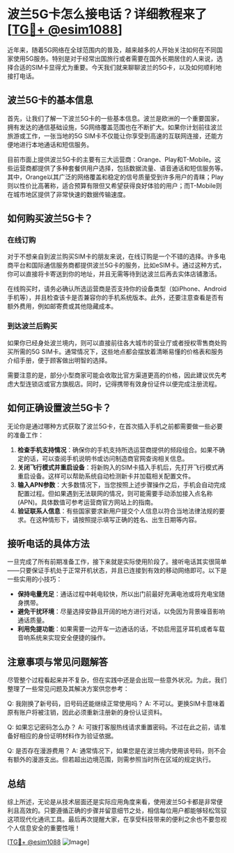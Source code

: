 # 波兰5G卡怎么接电话？详细教程来了[[TG💪+ @esim1088](https://t.me/s/esim1088)]

近年来，随着5G网络在全球范围内的普及，越来越多的人开始关注如何在不同国家使用5G服务。特别是对于经常出国旅行或者需要在国外长期居住的人来说，选择合适的SIM卡显得尤为重要。今天我们就来聊聊波兰的5G卡，以及如何顺利地接打电话。

## 波兰5G卡的基本信息

首先，让我们了解一下波兰5G卡的一些基本信息。波兰是欧洲的一个重要国家，拥有发达的通信基础设施，5G网络覆盖范围也在不断扩大。如果你计划前往波兰旅游或工作，一张当地的5G SIM卡不仅能让你享受到高速的互联网连接，还能方便地进行本地通话和短信服务。

目前市面上提供波兰5G卡的主要有三大运营商：Orange、Play和T-Mobile。这些运营商都提供了多种套餐供用户选择，包括数据流量、语音通话和短信服务等。其中，Orange以其广泛的网络覆盖和稳定的信号质量受到许多用户的青睐；Play则以性价比高著称，适合预算有限但又希望获得良好体验的用户；而T-Mobile则在城市地区提供了非常快速的数据传输速度。

## 如何购买波兰5G卡？

### 在线订购

对于不想亲自到波兰购买SIM卡的朋友来说，在线订购是一个不错的选择。许多电商平台和国际通信服务商都提供波兰5G卡的服务，比如eSIM卡。通过这种方式，你可以直接将卡寄送到你的地址，并且无需等待到达波兰后再去实体店铺激活。

在线购买时，请务必确认所选运营商是否支持你的设备类型（如iPhone、Android手机等），并且检查该卡是否兼容你的手机系统版本。此外，还要注意查看是否有额外费用，例如邮寄费或其他隐藏成本。

### 到达波兰后购买

如果你已经身处波兰境内，则可以直接前往各大城市的营业厅或者授权零售商处购买所需的5G SIM卡。通常情况下，这些地点都会摆放着清晰易懂的价格表和服务介绍手册，便于顾客做出明智的选择。

需要注意的是，部分小型商家可能会收取比官方渠道更高的价格，因此建议优先考虑大型连锁店或官方旗舰店。同时，记得携带有效身份证件以便完成注册流程。

## 如何正确设置波兰5G卡？

无论你是通过哪种方式获取了波兰5G卡，在首次插入手机之前都需要做一些必要的准备工作：

1. **检查手机支持情况**：确保你的手机支持所选运营商提供的频段组合。如果不确定的话，可以查阅手机说明书或访问制造商官网查询相关信息。
2. **关闭飞行模式并重启设备**：将新购入的SIM卡插入手机后，先打开飞行模式再重启设备。这样可以帮助系统自动检测新卡并加载相关配置文件。
3. **输入APN参数**：大多数情况下，当您按照上述步骤操作之后，手机会自动完成配置过程。但如果遇到无法联网的情况，则可能需要手动添加接入点名称(APN)。具体数值可参考运营商官方网站上的指南。
4. **验证联系人信息**：有些国家要求新用户提交个人信息以符合当地法律法规的要求。在这种情形下，请按照提示填写正确的姓名、出生日期等内容。

## 接听电话的具体方法

一旦完成了所有前期准备工作，接下来就是实际使用阶段了。接听电话其实很简单——只要保证手机处于正常开机状态，并且已连接到有效的移动网络即可。以下是一些实用的小技巧：

- **保持电量充足**：通话过程中耗电较快，所以出门前最好充满电池或将充电宝随身携带。
- **避免干扰环境**：尽量选择安静且开阔的地方进行对话，以免因为背景噪音影响通话质量。
- **利用免提功能**：如果需要一边开车一边通话的话，不妨启用蓝牙耳机或者车载音响系统来实现安全便捷的操作。

## 注意事项与常见问题解答

尽管整个过程看起来并不复杂，但在实践中还是会出现一些意外状况。为此，我们整理了一些常见问题及其解决方案供您参考：

Q: 我刚换了新号码，旧号码还能继续正常使用吗？
A: 不可以。更换SIM卡意味着原有账户将被注销，因此必须重新注册新的身份认证资料。

Q: 如果忘记密码怎么办？
A: 可拨打客服热线请求重置密码。不过在此之前，请准备好相应的身份证明材料作为验证依据。

Q: 是否存在漫游费用？
A: 通常情况下，如果您是在波兰境内使用该号码，则不会有额外的漫游支出。但若超出边境范围，则需参照当时所在区域的规定执行。

## 总结

综上所述，无论是从技术层面还是实际应用角度来看，使用波兰5G卡都是非常便利且高效的。只要遵循正确的步骤并留意细节之处，相信每位用户都能够轻松驾驭这项现代化通讯工具。最后再次提醒大家，在享受科技带来的便利之余也不要忽视个人信息安全的重要性哦！

[[TG💪+ @esim1088](https://t.me/s/esim1088) ![Image](https://i.postimg.cc/4NQfJmqS/Snipaste-2025-05-13-00-14-12.png)]